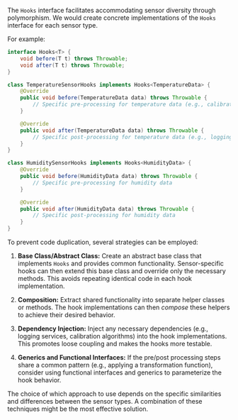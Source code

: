 The `Hooks` interface facilitates accommodating sensor diversity through polymorphism.  We would create concrete implementations of the `Hooks` interface for each sensor type.

For example:

```java
interface Hooks<T> {
    void before(T t) throws Throwable;
    void after(T t) throws Throwable;
}

class TemperatureSensorHooks implements Hooks<TemperatureData> {
    @Override
    public void before(TemperatureData data) throws Throwable {
        // Specific pre-processing for temperature data (e.g., calibration)
    }

    @Override
    public void after(TemperatureData data) throws Throwable {
        // Specific post-processing for temperature data (e.g., logging)
    }
}

class HumiditySensorHooks implements Hooks<HumidityData> {
    @Override
    public void before(HumidityData data) throws Throwable {
        // Specific pre-processing for humidity data
    }

    @Override
    public void after(HumidityData data) throws Throwable {
        // Specific post-processing for humidity data
    }
}
```

To prevent code duplication, several strategies can be employed:

1.  **Base Class/Abstract Class:**  Create an abstract base class that implements `Hooks` and provides common functionality. Sensor-specific hooks can then extend this base class and override only the necessary methods.  This avoids repeating identical code in each hook implementation.

2.  **Composition:** Extract shared functionality into separate helper classes or methods. The hook implementations can then *compose* these helpers to achieve their desired behavior.

3.  **Dependency Injection:** Inject any necessary dependencies (e.g., logging services, calibration algorithms) into the hook implementations. This promotes loose coupling and makes the hooks more testable.

4. **Generics and Functional Interfaces:** If the pre/post processing steps share a common pattern (e.g., applying a transformation function), consider using functional interfaces and generics to parameterize the hook behavior.

The choice of which approach to use depends on the specific similarities and differences between the sensor types. A combination of these techniques might be the most effective solution.
